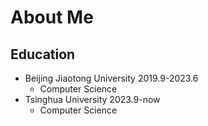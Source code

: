 # About Me
## Education
- Beijing Jiaotong University 2019.9-2023.6
  - Computer Science
- Tsinghua University 2023.9-now
  - Computer Science
